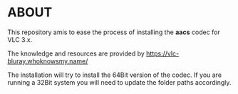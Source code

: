 # ABOUT

This repository amis to ease the process of installing the **aacs** codec for VLC 3.x.

The knowledge and resources are provided by https://vlc-bluray.whoknowsmy.name/

The installation will try to install the 64Bit version of the codec. If you are running a 32Bit system you will need to update the folder paths accordingly.